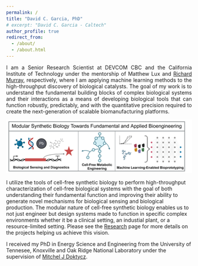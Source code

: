 ```yaml
---
permalink: /
title: "David C. Garcia, PhD"
# excerpt: "David C. Garcia - Caltech"
author_profile: true
redirect_from: 
  - /about/
  - /about.html
---
```

<p style="text-align: justify;">
I am a Senior Research Scientist at DEVCOM CBC and the California Institute of Technology under the mentorship of Matthew Lux and <a href="https://murray.cds.caltech.edu/Main_Page">Richard Murray</a>, respectively, where I am applying machine learning methods to the high-throughput discovery of biological catalysts. The goal of my work is to understand the fundamental building blocks of complex biological systems and their interactions as a means of developing biological tools that can function robustly, predictably, and with the quantitative precision required to create the next-generation of scalable biomanufacturing platforms.
</p>

<p align='center'>
<img src='/images/Laboratory_Vision.png' width='900'>
</p>

I utilize the tools of cell-free synthetic biology to perform high-throughput characterization of cell-free biological systems with the goal of both understanding their fundamental function and improving their ability to generate novel mechanisms for biological sensing and biological production. The modular nature of cell-free synthetic biology enables us to not just engineer but design systems made to function in specific complex environments whether it be a clinical setting, an industial plant, or a resource-limited setting. Please see the [Research](/research/) page for more details on the projects helping us achieve this vision.  


I received my PhD in Energy Science and Engineering from the University of Tennesee, Knoxville and Oak Ridge National Laboratory under the supervision of [Mitchel J Doktycz](https://www.ornl.gov/staff-profile/mitchel-j-doktycz). 

